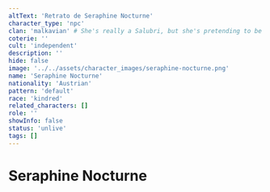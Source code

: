 ```yaml
---
altText: 'Retrato de Seraphine Nocturne'
character_type: 'npc'
clan: 'malkavian' # She's really a Salubri, but she's pretending to be a Malkavian
coterie: ''
cult: 'independent'
description: ''
hide: false
image: '../../assets/character_images/seraphine-nocturne.png'
name: 'Seraphine Nocturne'
nationality: 'Austrian'
pattern: 'default'
race: 'kindred'
related_characters: []
role: ''
showInfo: false
status: 'unlive'
tags: []
---
```


# Seraphine Nocturne
